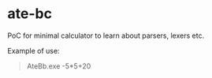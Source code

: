 # ate-bc
PoC for minimal calculator to learn about parsers, lexers etc.

Example of use:
> AteBb.exe -5*5+20
